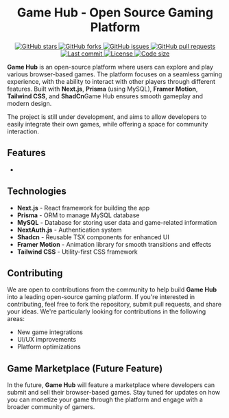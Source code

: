 <!-- Title -->
<h1 align="center">Game Hub - Open Source Gaming Platform</h1>

<!-- Custom Badge Section -->
<div align="center">

  <!-- Stars Badge -->
  <a href="https://github.com/brandoniscoding-dev/GameHub/stargazers">
    <img src="https://img.shields.io/github/stars/brandoniscoding-dev/GameHub?style=for-the-badge" alt="GitHub stars">
  </a>

  <!-- Forks Badge -->
  <a href="https://github.com/brandoniscoding-dev/GameHub/network/members">
    <img src="https://img.shields.io/github/forks/brandoniscoding-dev/GameHub?style=for-the-badge" alt="GitHub forks">
  </a>

  <!-- Issues Badge -->
  <a href="https://github.com/brandoniscoding-dev/GameHub/issues">
    <img src="https://img.shields.io/github/issues/brandoniscoding-dev/GameHub?style=for-the-badge" alt="GitHub issues">
  </a>

  <!-- Pull Requests Badge -->
  <a href="https://github.com/brandoniscoding-dev/GameHub/pulls">
    <img src="https://img.shields.io/github/issues-pr/brandoniscoding-dev/GameHub?style=for-the-badge" alt="GitHub pull requests">
  </a>

  <!-- Last Commit Badge -->
  <a href="https://github.com/brandoniscoding-dev/GameHub/commits/main">
    <img src="https://img.shields.io/github/last-commit/brandoniscoding-dev/GameHub?style=for-the-badge" alt="Last commit">
  </a>

  <!-- License Badge -->
  <a href="https://github.com/brandoniscoding-dev/GameHub/blob/master/LICENSE">
    <img src="https://img.shields.io/github/license/brandoniscoding-dev/GameHub?style=for-the-badge" alt="License">
  </a>

  <!-- Code Size Badge -->
  <a href="https://github.com/brandoniscoding-dev/GameHub">
    <img src="https://img.shields.io/github/languages/code-size/brandoniscoding-dev/GameHub?style=for-the-badge" alt="Code size">
  </a>

</div>

**Game Hub** is an open-source platform where users can explore and play various browser-based games. The platform focuses on a seamless gaming experience, with the ability to interact with other players through different features. Built with **Next.js**, **Prisma** (using MySQL), **Framer Motion**, **Tailwind CSS**, and **ShadCn**Game Hub ensures smooth gameplay and modern design.

The project is still under development, and aims to allow developers to easily integrate their own games, while offering a space for community interaction.

## Features

- 

## Technologies

- **Next.js** - React framework for building the app
- **Prisma** - ORM to manage MySQL database
- **MySQL** - Database for storing user data and game-related information
- **NextAuth.js** - Authentication system
- **Shadcn** - Reusable TSX components for enhanced UI
- **Framer Motion** - Animation library for smooth transitions and effects
- **Tailwind CSS** - Utility-first CSS framework

## Contributing

We are open to contributions from the community to help build **Game Hub** into a leading open-source gaming platform. If you're interested in contributing, feel free to fork the repository, submit pull requests, and share your ideas. We're particularly looking for contributions in the following areas:
- New game integrations
- UI/UX improvements
- Platform optimizations

## Game Marketplace (Future Feature)

In the future, **Game Hub** will feature a marketplace where developers can submit and sell their browser-based games. Stay tuned for updates on how you can monetize your game through the platform and engage with a broader community of gamers.
